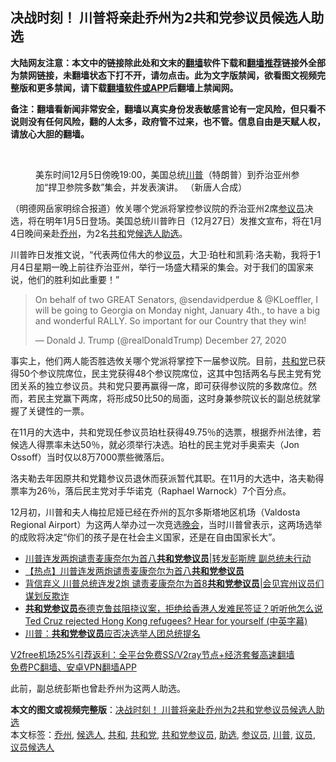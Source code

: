  <h2>决战时刻！ 川普将亲赴乔州为2共和党参议员候选人助选</h2> <p class="notice"><b>大陆网友注意：本文中的链接除此处和文末的<a href="https://github.com/bannedbook/fanqiang" >翻墙</a>软件下载和<a href="https://github.com/killgcd/justmysocks/blob/master/README.md">翻墙推荐</a>链接外全部为禁网链接，未翻墙状态下打不开，请勿点击。此为文字版禁闻，欲看图文视频完整版和更多禁闻，请下载<a href="https://github.com/bannedbook/fanqiang">翻墙软件或APP</a>后翻墙上禁闻网。</p><p>备注：翻墙看新闻非常安全，翻墙以真实身份发表敏感言论有一定风险，但只看不说则没有任何风险，翻的人太多，政府管不过来，也不管。信息自由是天赋人权，请放心大胆的翻墙。</b></p>  <div class="entry"> <br /> <figure><figcaption class="wp-caption-text">美东时间12月5日傍晚19:00，美国总统<a href="https://www.bannedbook.org/bnews/tag/%e5%b7%9d%e6%99%ae/" class="st_tag internal_tag" rel="tag" title="标签 川普 下的日志">川普</a>（特朗普）到乔治亚州参加“捍卫参院多数”集会，并发表演讲。 （新唐人合成）</figcaption></figure> <p>（明德网岳家明综合报道）攸关哪个党派将掌控参议院的乔治亚州2席<a href="https://www.bannedbook.org/bnews/tag/%e5%8f%82%e8%ae%ae%e5%91%98/" class="st_tag internal_tag" rel="tag" title="标签 参议员 下的日志">参议员</a>决选，将在明年1月5日登场。美国总统川普昨日（12月27日）发推文宣布，将在1月4日晚间亲赴<a href="https://www.bannedbook.org/bnews/tag/%E4%B9%94%E5%B7%9E/" class="st_tag internal_tag" rel="tag" title="标签 乔州 下的日志">乔州</a>，为2名<a href="https://www.bannedbook.org/bnews/tag/%E5%85%B1%E5%92%8C/" class="st_tag internal_tag" rel="tag" title="标签 共和 下的日志">共和</a>党<a href="https://www.bannedbook.org/bnews/tag/%E5%80%99%E9%80%89%E4%BA%BA/" class="st_tag internal_tag" rel="tag" title="标签 候选人 下的日志">候选人</a><a href="https://www.bannedbook.org/bnews/tag/%E5%8A%A9%E9%80%89/" class="st_tag internal_tag" rel="tag" title="标签 助选 下的日志">助选</a>。</p> <p>川普昨日发推文说，“代表两位伟大的参<a href="https://www.bannedbook.org/bnews/tag/%e8%ae%ae%e5%91%98/" class="st_tag internal_tag" rel="tag" title="标签 议员 下的日志">议员</a>，大卫·珀杜和凯莉·洛夫勒，我将于1月4日星期一晚上前往乔治亚州，举行一场盛大精采的集会。对于我们的国家来说，他们的胜利如此重要！”</p> <blockquote class="twitter-tweet" data-width="550" data-dnt="true"> <p>On behalf of two GREAT Senators, @sendavidperdue &amp; @KLoeffler, I will be going to Georgia on Monday night, January 4th., to have a big and wonderful RALLY. So important for our Country that they win!</p>  <p>&mdash; Donald J. Trump (@realDonaldTrump) December 27, 2020</p> </blockquote> <p>事实上，他们两人能否胜选攸关哪个党派将掌控下一届参议院。目前，<a href="https://www.bannedbook.org/bnews/tag/%e5%85%b1%e5%92%8c%e5%85%9a/" class="st_tag internal_tag" rel="tag" title="标签 共和党 下的日志">共和党</a>已获得50个参议院席位，民主党获得48个参议院席位，这其中包括两名与民主党有党团关系的独立参议员。共和党只要再赢得一席，即可获得参议院的多数席位。然而，若民主党赢下两席，将形成50比50的局面，这时身兼参院议长的副总统就掌握了关键性的一票。</p> <p>在11月的大选中，共和党现任参议员珀杜获得49.75％的选票，根据乔州法律，若候选人得票率未达50％，就必须举行决选。珀杜的民主党对手奥索夫（Jon Ossoff）当时仅以8万7000票些微落后。</p>  <p>洛夫勒去年因原共和党籍参议员退休而获派暂代其职。在11月的大选中，洛夫勒得票率为26％，落后民主党对手华诺克（Raphael Warnock）7个百分点。</p> <p>12月初，川普和夫人梅拉尼娅已经在乔州的瓦尔多斯塔地区机场（Valdosta Regional Airport）为这两人举办过一次竞选<span class='wp_keywordlink_affiliate'><a href="https://zh-cn.shenyunperformingarts.org/" title="晚会" target="_blank">晚会</a></span>，当时川普曾表示，这两场选举的成败将决定“你们的孩子是在社会主义国家，还是在自由国家长大”。</p> <ul class='op-related-articles' title='相关阅读'> <li><a href='https://www.bannedbook.org/bnews/taiwannews/20201226/1455174.html' target='_blank'>川普连发两炮谴责麦康奈尔为首八<b>共和党参议员</b>|转发彭斯牌 副总统未行动</a></li> <li><a href='https://www.bannedbook.org/bnews/bannedvideo/20201226/1455165.html' target='_blank'>【热点】川普连发两炮谴责麦康奈尔为首八<b>共和党参议员</b></a></li> <li><a href='https://www.bannedbook.org/bnews/cnnews/20201226/1455145.html' target='_blank'>背信弃义 川普总统连发2炮 谴责麦康奈尔为首8<b>共和党参议员</b>|会见宾州议员们谋划反欺诈</a></li> <li><a href='https://www.bannedbook.org/bnews/bannedvideo/20201219/1451004.html' target='_blank'><b>共和党参议员</b>泰德克鲁兹阻挠议案，拒绝给香港人发难民签证？听听他怎么说  Ted Cruz rejected Hong Kong refugees? Hear for yourself (中英字幕)</a></li> <li><a href='https://www.bannedbook.org/bnews/comments/20201219/1450692.html' target='_blank'>川普：<b>共和党参议员</b>应否决选举人团总统提名</a></li> </ul> <p class="texttj"> <a href="https://github.com/bannedbook/fanqiang/wiki/V2ray%E6%9C%BA%E5%9C%BA" target="_blank">V2free机场25%引荐返利：全平台免费SS/V2ray节点+经济套餐高速翻墙</a><br/> <a href="https://github.com/bannedbook/fanqiang/wiki/%E7%A6%81%E9%97%BB%E7%BD%91%E5%AE%89%E5%8D%93%E7%BF%BB%E5%A2%99%E6%96%B0%E9%97%BBAPP" target="_blank">免费PC翻墙、安卓VPN翻墙APP</a></p><p>此前，副总统彭斯也曾赴乔州为这两人助选。</p> <a name='sharetosocial'></a>       <div><b>本文的图文或视频完整版</b>：<a href='https://www.bannedbook.org/bnews/comments/20201229/1456794.html'>决战时刻！ 川普将亲赴乔州为2共和党参议员候选人助选</a></div>  </div><!--END ENTRY--> <div class="postfooter"> <div>本文标签：<a href="https://www.bannedbook.org/bnews/tag/%E4%B9%94%E5%B7%9E/" rel="tag">乔州</a>, <a href="https://www.bannedbook.org/bnews/tag/%E5%80%99%E9%80%89%E4%BA%BA/" rel="tag">候选人</a>, <a href="https://www.bannedbook.org/bnews/tag/%E5%85%B1%E5%92%8C/" rel="tag">共和</a>, <a href="https://www.bannedbook.org/bnews/tag/%e5%85%b1%e5%92%8c%e5%85%9a/" rel="tag">共和党</a>, <a href="https://www.bannedbook.org/bnews/tag/%E5%85%B1%E5%92%8C%E5%85%9A%E5%8F%82%E8%AE%AE%E5%91%98/" rel="tag">共和党参议员</a>, <a href="https://www.bannedbook.org/bnews/tag/%E5%8A%A9%E9%80%89/" rel="tag">助选</a>, <a href="https://www.bannedbook.org/bnews/tag/%e5%8f%82%e8%ae%ae%e5%91%98/" rel="tag">参议员</a>, <a href="https://www.bannedbook.org/bnews/tag/%e5%b7%9d%e6%99%ae/" rel="tag">川普</a>, <a href="https://www.bannedbook.org/bnews/tag/%e8%ae%ae%e5%91%98/" rel="tag">议员</a>, <a href="https://www.bannedbook.org/bnews/tag/%E8%AE%AE%E5%91%98%E5%80%99%E9%80%89%E4%BA%BA/" rel="tag">议员候选人</a></div>  </div><!--END POSTFOOTER--> 